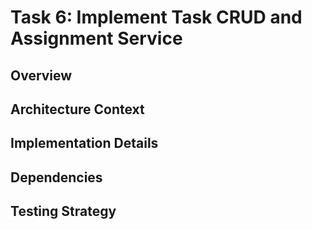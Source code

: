# Task 6: Implement Task CRUD and Assignment Service

<!-- This file contains comprehensive task overview and implementation guide -->
<!-- TODO: Fill in content based on architecture.md, prd.txt, and tasks.json -->

## Overview

## Architecture Context

## Implementation Details

## Dependencies

## Testing Strategy
